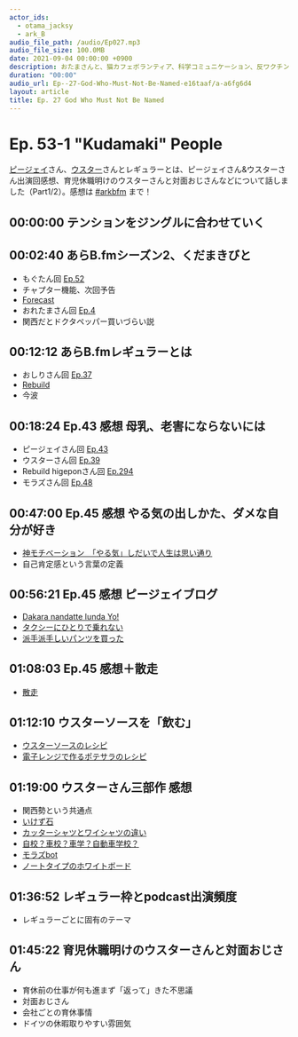 ```yaml
---
actor_ids:
  - otama_jacksy
  - ark_B
audio_file_path: /audio/Ep027.mp3
audio_file_size: 100.0MB
date: 2021-09-04 00:00:00 +0900
description: おたまさんと、猫カフェボランティア、科学コミュニケーション、反ワクチン監視、ドラえもん、絶滅動物は蘇らせるべきか、ミッドサマー、保護猫のススメなどについて話しました。
duration: "00:00"
audio_url: Ep--27-God-Who-Must-Not-Be-Named-e16taaf/a-a6fg6d4
layout: article
title: Ep. 27 God Who Must Not Be Named
---
```


# Ep. 53-1 "Kudamaki" People

[ピージェイ](https://twitter.com/xiPJ)さん、[ウスター](https://twitter.com/Weisweiler)さんとレギュラーとは、ピージェイさん&ウスターさん出演回感想、育児休職明けのウスターさんと対面おじさんなどについて話しました（Part1/2）。感想は [#arkbfm](https://twitter.com/hashtag/arkbfm) まで！

## 00:00:00 テンションをジングルに合わせていく

## 00:02:40 あらB.fmシーズン2、くだまきびと 

* もぐたん回 [Ep.52](https://anchor.fm/arkbfm/episodes/Ep--52-1-Koko-says-soso-e1e29d6/a-a7c4ud3)
* チャプター機能、次回予告
* [Forecast](https://overcast.fm/forecast)
* おれたまさん回 [Ep.4](https://anchor.fm/arkbfm/episodes/Ep--4-Dream-of-Hackintosh-elsc8k/a-a3pjpda)
* 関西だとドクタペッパー買いづらい説

## 00:12:12 あらB.fmレギュラーとは

* おしりさん回 [Ep.37](https://anchor.fm/arkbfm/episodes/Ep--37-Drunken-Walking-Hip-Park-e1atvrh/a-a702luh)
* [Rebuild](https://rebuild.fm/)
* 今波

## 00:18:24 Ep.43 感想 母乳、老害にならないには

* ピージェイさん回 [Ep.43](https://anchor.fm/arkbfm/episodes/Ep--43-Piijey-loves-themself-e1bu41c/a-a74f3rt)
* ウスターさん回 [Ep.39](https://anchor.fm/arkbfm/episodes/Ep--39-Big-Company-Disease-e1b9822/a-a71im2a)
* Rebuild higeponさん回 [Ep.294](https://rebuild.fm/294/)
* モラズさん回 [Ep.48](https://anchor.fm/arkbfm/episodes/Ep--48-Morazus-Trolley-Case-e1d2keo/a-a78hf6m)

## 00:47:00 Ep.45 感想 やる気の出しかた、ダメな自分が好き

* [神モチベーション　「やる気」しだいで人生は思い通り](https://amzn.to/3HN8tQV)
* 自己肯定感という言葉の定義

## 00:56:21 Ep.45 感想 ピージェイブログ

* [Dakara nandatte Iunda Yo!](https://isomocha.hatenablog.com/entry/2022/01/17/010000)
* [タクシーにひとりで乗れない](https://isomocha.hatenablog.com/entry/2022/01/31/210000)
* [派手派手しいパンツを買った](https://isomocha.hatenablog.com/entry/2021/12/14/233000)

## 01:08:03 Ep.45 感想＋散走

* [散走](https://twitter.com/ark_B/status/1492466377034133505?s=20&t=U6-IWcQiRK4n0yPriAUVPg)

## 01:12:10 ウスターソースを「飲む」

* [ウスターソースのレシピ](https://yamamochi.com/worceter-sauce1/)
* [電子レンジで作るポテサラのレシピ](https://yamamochi.com/potato-salad-worceter/)

## 01:19:00 ウスターさん三部作 感想

* 関西勢という共通点
* [いけず石](https://ja.wikipedia.org/wiki/%E3%81%84%E3%81%91%E3%81%9A%E7%9F%B3)
* [カッターシャツとワイシャツの違い](https://www.itohari.jp/media/katta-shirt/)
* [自校？車校？車学？自動車学校？](https://www.ai-menkyo.jp/column/designation-of-driving-school.html)
* [モラズbot](https://twitter.com/morazu2_bot)
* [ノートタイプのホワイトボード](https://obun.jp/stationery/nuboard/nuboard_standard/)

## 01:36:52 レギュラー枠とpodcast出演頻度

* レギュラーごとに固有のテーマ

## 01:45:22 育児休職明けのウスターさんと対面おじさん

* 育休前の仕事が何も進まず「返って」きた不思議
* 対面おじさん
* 会社ごとの育休事情
* ドイツの休暇取りやすい雰囲気